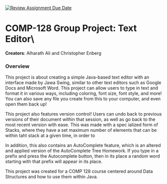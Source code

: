 [![Review Assignment Due Date](https://classroom.github.com/assets/deadline-readme-button-24ddc0f5d75046c5622901739e7c5dd533143b0c8e959d652212380cedb1ea36.svg)](https://classroom.github.com/a/GqrHw_cP)
# COMP-128 Group Project: Text Editor\

**Creators**: Alharath Ali and Christopher Enberg


### Overview

This project is about creating a simple Java-based text editor with an interface made by Jawa Swing, similar to other text editors such as Google Docs and Microsoft Word. This project can allow users to type in text and format it in various ways, including coloring, font size, font style, and more! You can also save any file you create from this to your computer, and even open them back up!

This project also features version control! Users can undo back to previous versions of their document within that session, as well as go back to the most recent version with ease. This was made with a spec ialized form of Stacks, where they have a set maximum number of elements that can be within taht stack at a given time, in order to  

In addition, this also contains an AutoComplete feature, which is an altered and applied version of the AutoComplete Tree Homework. If you type in a prefix and press the Autocomplete button, then in its place a random word starting with that prefix will appear in its place. 

This project was created for a COMP 128 course centered around Data Structures and how to use them within Java. 
